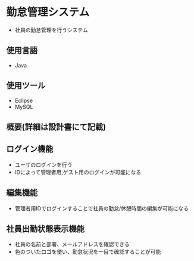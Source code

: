 # 勤怠管理システム
- 社員の勤怠管理を行うシステム

## 使用言語
- Java

## 使用ツール
- Eclipse
- MySQL

## 概要(詳細は設計書にて記載)

## ログイン機能
- ユーザのログインを行う
- IDによって管理者用,ゲスト用のログインが可能になる

## 編集機能
- 管理者用IDでログインすることで社員の勤怠/休憩時間の編集が可能になる

## 社員出勤状態表示機能
- 社員の名前と部署、メールアドレスを確認できる
- 色のついたロゴを使い、勤怠状況を一目で確認することが可能

